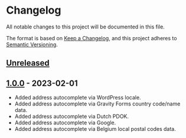 # Changelog
All notable changes to this project will be documented in this file.

The format is based on [Keep a Changelog](https://keepachangelog.com/en/1.0.0/),
and this project adheres to [Semantic Versioning](https://semver.org/spec/v2.0.0.html).

## [Unreleased]

[Unreleased]: https://github.com/pronamic/wp-pronamic-maps/compare/1.0.1...HEAD

## [1.0.0] - 2023-02-01

- Added address autocomplete via WordPress locale.
- Added address autocomplete via Gravity Forms country code/name data.
- Added address autocomplete via Dutch PDOK.
- Added address autocomplete via Google.
- Added address autocomplete via Belgium local postal codes data.

[1.0.0]: https://github.com/pronamic/wp-pronamic-maps/releases/tag/v1.0.0
